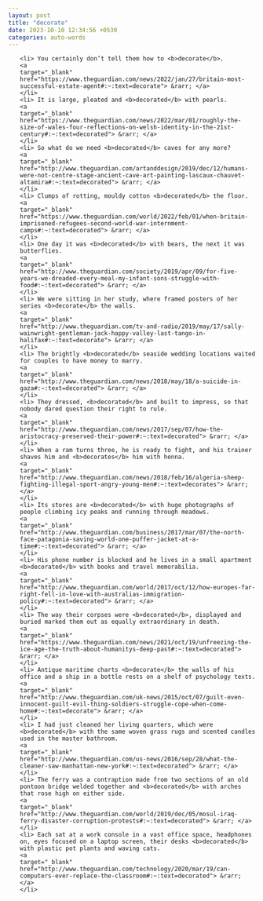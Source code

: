 ```yaml
---
layout: post
title: "decorate"
date: 2023-10-10 12:34:56 +0530
categories: auto-words
---
```

<ol>

    <li> You certainly don’t tell them how to <b>decorate</b>.
    <a 
    target="_blank" 
    href="https://www.theguardian.com/news/2022/jan/27/britain-most-successful-estate-agent#:~:text=decorate"> &rarr; </a>
    </li>
    <li> It is large, pleated and <b>decorated</b> with pearls.
    <a 
    target="_blank" 
    href="https://www.theguardian.com/news/2022/mar/01/roughly-the-size-of-wales-four-reflections-on-welsh-identity-in-the-21st-century#:~:text=decorated"> &rarr; </a>
    </li>
    <li> So what do we need <b>decorated</b> caves for any more?
    <a 
    target="_blank" 
    href="http://www.theguardian.com/artanddesign/2019/dec/12/humans-were-not-centre-stage-ancient-cave-art-painting-lascaux-chauvet-altamira#:~:text=decorated"> &rarr; </a>
    </li>
    <li> Clumps of rotting, mouldy cotton <b>decorated</b> the floor.
    <a 
    target="_blank" 
    href="https://www.theguardian.com/world/2022/feb/01/when-britain-imprisoned-refugees-second-world-war-internment-camps#:~:text=decorated"> &rarr; </a>
    </li>
    <li> One day it was <b>decorated</b> with bears, the next it was butterflies.
    <a 
    target="_blank" 
    href="http://www.theguardian.com/society/2019/apr/09/for-five-years-we-dreaded-every-meal-my-infant-sons-struggle-with-food#:~:text=decorated"> &rarr; </a>
    </li>
    <li> We were sitting in her study, where framed posters of her series <b>decorate</b> the walls.
    <a 
    target="_blank" 
    href="http://www.theguardian.com/tv-and-radio/2019/may/17/sally-wainwright-gentleman-jack-happy-valley-last-tango-in-halifax#:~:text=decorate"> &rarr; </a>
    </li>
    <li> The brightly <b>decorated</b> seaside wedding locations waited for couples to have money to marry.
    <a 
    target="_blank" 
    href="http://www.theguardian.com/news/2018/may/18/a-suicide-in-gaza#:~:text=decorated"> &rarr; </a>
    </li>
    <li> They dressed, <b>decorated</b> and built to impress, so that nobody dared question their right to rule.
    <a 
    target="_blank" 
    href="http://www.theguardian.com/news/2017/sep/07/how-the-aristocracy-preserved-their-power#:~:text=decorated"> &rarr; </a>
    </li>
    <li> When a ram turns three, he is ready to fight, and his trainer shaves him and <b>decorates</b> him with henna.
    <a 
    target="_blank" 
    href="http://www.theguardian.com/news/2018/feb/16/algeria-sheep-fighting-illegal-sport-angry-young-men#:~:text=decorates"> &rarr; </a>
    </li>
    <li> Its stores are <b>decorated</b> with huge photographs of people climbing icy peaks and running through meadows.
    <a 
    target="_blank" 
    href="http://www.theguardian.com/business/2017/mar/07/the-north-face-patagonia-saving-world-one-puffer-jacket-at-a-time#:~:text=decorated"> &rarr; </a>
    </li>
    <li> His phone number is blocked and he lives in a small apartment <b>decorated</b> with books and travel memorabilia.
    <a 
    target="_blank" 
    href="http://www.theguardian.com/world/2017/oct/12/how-europes-far-right-fell-in-love-with-australias-immigration-policy#:~:text=decorated"> &rarr; </a>
    </li>
    <li> The way their corpses were <b>decorated</b>, displayed and buried marked them out as equally extraordinary in death.
    <a 
    target="_blank" 
    href="https://www.theguardian.com/news/2021/oct/19/unfreezing-the-ice-age-the-truth-about-humanitys-deep-past#:~:text=decorated"> &rarr; </a>
    </li>
    <li> Antique maritime charts <b>decorate</b> the walls of his office and a ship in a bottle rests on a shelf of psychology texts.
    <a 
    target="_blank" 
    href="http://www.theguardian.com/uk-news/2015/oct/07/guilt-even-innocent-guilt-evil-thing-soldiers-struggle-cope-when-come-home#:~:text=decorate"> &rarr; </a>
    </li>
    <li> I had just cleaned her living quarters, which were <b>decorated</b> with the same woven grass rugs and scented candles used in the master bathroom.
    <a 
    target="_blank" 
    href="http://www.theguardian.com/us-news/2016/sep/28/what-the-cleaner-saw-manhattan-new-york#:~:text=decorated"> &rarr; </a>
    </li>
    <li> The ferry was a contraption made from two sections of an old pontoon bridge welded together and <b>decorated</b> with arches that rose high on either side.
    <a 
    target="_blank" 
    href="http://www.theguardian.com/world/2019/dec/05/mosul-iraq-ferry-disaster-corruption-protests#:~:text=decorated"> &rarr; </a>
    </li>
    <li> Each sat at a work console in a vast office space, headphones on, eyes focused on a laptop screen, their desks <b>decorated</b> with plastic pot plants and waving cats.
    <a 
    target="_blank" 
    href="http://www.theguardian.com/technology/2020/mar/19/can-computers-ever-replace-the-classroom#:~:text=decorated"> &rarr; </a>
    </li>